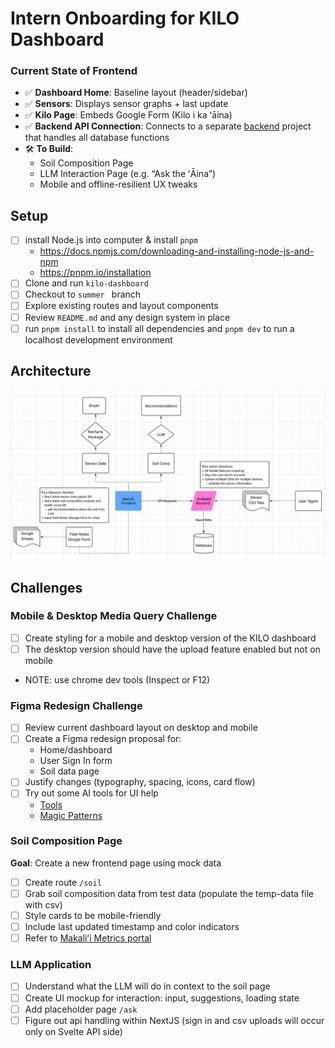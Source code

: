 # Intern Onboarding for KILO Dashboard

### Current State of Frontend

- ✅ **Dashboard Home**: Baseline layout (header/sidebar)
- ✅ **Sensors**: Displays sensor graphs + last update
- ✅ **Kilo Page**: Embeds Google Form (Kilo i ka ʻāina)
- ✅ **Backend API Connection**: Connects to a separate [backend](https://kilo-backend.sandbox.purplemaia.org/) project that handles all database functions
- 🛠️ **To Build**:
    - Soil Composition Page
    - LLM Interaction Page (e.g. “Ask the ʻĀina”)
    - Mobile and offline-resilient UX tweaks

## Setup

- [ ]  install Node.js into computer & install `pnpm`
    - https://docs.npmjs.com/downloading-and-installing-node-js-and-npm
    - https://pnpm.io/installation
- [ ]  Clone and run `kilo-dashboard`
- [ ]  Checkout to `summer ` branch
- [ ]  Explore existing routes and layout components
- [ ]  Review `README.md` and any design system in place
- [ ]  run `pnpm install` to install all dependencies and `pnpm dev` to run a localhost development environment

## Architecture
![](Architecture-PhaseI.png)

## Challenges
### Mobile & Desktop Media Query Challenge

- [ ]  Create styling for a mobile and desktop version of the KILO dashboard
- [ ]  The desktop version should have the upload feature enabled but not on mobile 
- NOTE: use chrome dev tools (Inspect or F12)

### Figma Redesign Challenge

- [ ]  Review current dashboard layout on desktop and mobile
- [ ]  Create a Figma redesign proposal for:
    - Home/dashboard
    - User Sign In form
    - Soil data page
- [ ]  Justify changes (typography, spacing, icons, card flow)
- [ ]  Try out some AI tools for UI help
    -  [Tools](https://medium.com/@xinranma/i-tested-4-ai-tools-to-generate-ui-from-the-same-prompt-0d2113736cce)
    -  [Magic Patterns](https://www.magicpatterns.com/)


### Soil Composition Page

**Goal**: Create a new frontend page using mock data

- [ ]  Create route `/soil`
- [ ]  Grab soil composition data from test data (populate the temp-data file with csv)
- [ ]  Style cards to be mobile-friendly
- [ ]  Include last updated timestamp and color indicators
- [ ]  Refer to [Makaliʻi Metrics portal](https://deploy-preview-2--mellow-zuccutto-57d56b.netlify.app/)

### LLM Application

- [ ]  Understand what the LLM will do in context to the soil page 
- [ ]  Create UI mockup for interaction: input, suggestions, loading state
- [ ]  Add placeholder page `/ask`
- [ ]  Figure out api handling within NextJS (sign in and csv uploads will occur only on Svelte API side)